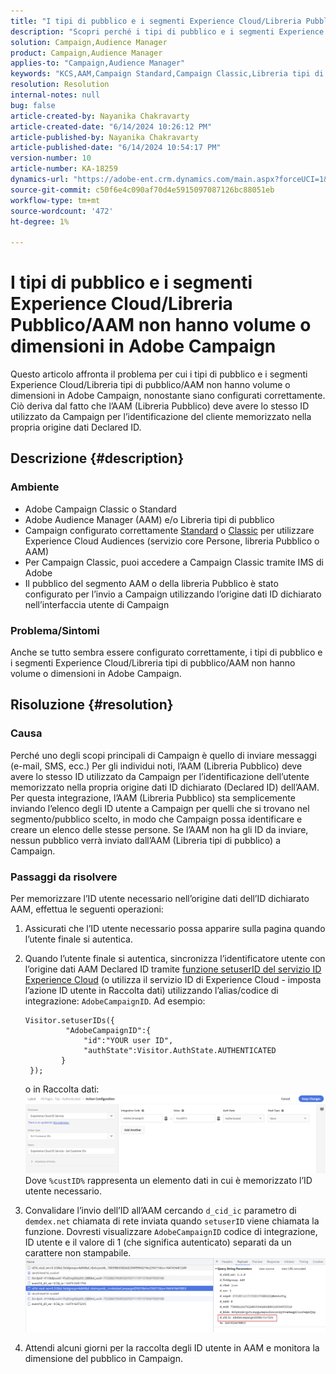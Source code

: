 ```yaml
---
title: "I tipi di pubblico e i segmenti Experience Cloud/Libreria Pubblico/AAM non hanno volume o dimensioni in Adobe Campaign"
description: "Scopri perché i tipi di pubblico e i segmenti Experience Cloud/Libreria Pubblico/AAM non hanno volume o dimensioni in Adobe Campaign, nonostante siano configurati correttamente."
solution: Campaign,Audience Manager
product: Campaign,Audience Manager
applies-to: "Campaign,Audience Manager"
keywords: "KCS,AAM,Campaign Standard,Campaign Classic,Libreria tipi di pubblico,Servizio core persone,Pubblico Experience Cloud"
resolution: Resolution
internal-notes: null
bug: false
article-created-by: Nayanika Chakravarty
article-created-date: "6/14/2024 10:26:12 PM"
article-published-by: Nayanika Chakravarty
article-published-date: "6/14/2024 10:54:17 PM"
version-number: 10
article-number: KA-18259
dynamics-url: "https://adobe-ent.crm.dynamics.com/main.aspx?forceUCI=1&pagetype=entityrecord&etn=knowledgearticle&id=58e4c019-9d2a-ef11-840b-6045bd006704"
source-git-commit: c50f6e4c090af70d4e5915097087126bc88051eb
workflow-type: tm+mt
source-wordcount: '472'
ht-degree: 1%

---
```


# I tipi di pubblico e i segmenti Experience Cloud/Libreria Pubblico/AAM non hanno volume o dimensioni in Adobe Campaign


Questo articolo affronta il problema per cui i tipi di pubblico e i segmenti Experience Cloud/Libreria tipi di pubblico/AAM non hanno volume o dimensioni in Adobe Campaign, nonostante siano configurati correttamente. Ciò deriva dal fatto che l’AAM (Libreria Pubblico) deve avere lo stesso ID utilizzato da Campaign per l’identificazione del cliente memorizzato nella propria origine dati Declared ID.

## Descrizione {#description}


### Ambiente









- Adobe Campaign Classic o Standard
- Adobe Audience Manager (AAM) e/o Libreria tipi di pubblico
- Campaign configurato correttamente [Standard](https://experienceleague.adobe.com/docs/campaign-standard/using/integrating-with-adobe-cloud/working-with-campaign-and-audience-manager-or-people-core-service/provisioning-and-configuring-integration-with-audience-manager-or-people-core-service.html?lang=en) o [Classic](https://experienceleague.adobe.com/docs/campaign-classic/using/integrating-with-adobe-experience-cloud/audience-sharing/configuring-shared-audiences-integration-in-adobe-campaign.html?lang=en) per utilizzare Experience Cloud Audiences (servizio core Persone, libreria Pubblico o AAM)
- Per Campaign Classic, puoi accedere a Campaign Classic tramite IMS di Adobe
- Il pubblico del segmento AAM o della libreria Pubblico è stato configurato per l’invio a Campaign utilizzando l’origine dati ID dichiarato nell’interfaccia utente di Campaign


### Problema/Sintomi 

Anche se tutto sembra essere configurato correttamente, i tipi di pubblico e i segmenti Experience Cloud/Libreria tipi di pubblico/AAM non hanno volume o dimensioni in Adobe Campaign.


## Risoluzione {#resolution}


### Causa

Perché uno degli scopi principali di Campaign è quello di inviare messaggi (e-mail, SMS, ecc.) Per gli individui noti, l’AAM (Libreria Pubblico) deve avere lo stesso ID utilizzato da Campaign per l’identificazione dell’utente memorizzato nella propria origine dati ID dichiarato (Declared ID) dell’AAM. Per questa integrazione, l’AAM (Libreria Pubblico) sta semplicemente inviando l’elenco degli ID utente a Campaign per quelli che si trovano nel segmento/pubblico scelto, in modo che Campaign possa identificare e creare un elenco delle stesse persone. Se l’AAM non ha gli ID da inviare, nessun pubblico verrà inviato dall’AAM (Libreria tipi di pubblico) a Campaign.

### Passaggi da risolvere

Per memorizzare l’ID utente necessario nell’origine dati dell’ID dichiarato AAM, effettua le seguenti operazioni:

1. Assicurati che l’ID utente necessario possa apparire sulla pagina quando l’utente finale si autentica.
2. Quando l’utente finale si autentica, sincronizza l’identificatore utente con l’origine dati AAM Declared ID tramite [funzione setuserID del servizio ID Experience Cloud](https://experienceleague.adobe.com/docs/id-service/using/id-service-api/methods/setcustomerids.html?lang=en) (o utilizza il servizio ID di Experience Cloud - imposta l’azione ID utente in Raccolta dati) utilizzando l’alias/codice di integrazione: `AdobeCampaignID`. Ad esempio:


   ```
   Visitor.setuserIDs({
            "AdobeCampaignID":{ 
                "id":"YOUR user ID", 
                "authState":Visitor.AuthState.AUTHENTICATED 
           } 
    });
   ```


   o in Raccolta dati:
   ![](assets/4e9305cf-76a5-ec11-983f-0022480b028f.png)
Dove `%custID%` rappresenta un elemento dati in cui è memorizzato l’ID utente necessario.
3. Convalidare l’invio dell’ID all’AAM cercando `d_cid_ic` parametro di `demdex.net` chiamata di rete inviata quando `setuserID` viene chiamata la funzione. Dovresti visualizzare `AdobeCampaignID` codice di integrazione, ID utente e il valore di 1 (che significa autenticato) separati da un carattere non stampabile.    ![](assets/4f9305cf-76a5-ec11-983f-0022480b028f.png)
4. Attendi alcuni giorni per la raccolta degli ID utente in AAM e monitora la dimensione del pubblico in Campaign.

